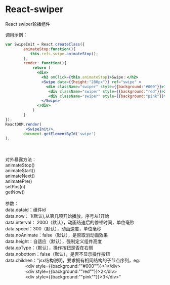 # React-swiper
React swiper轮播组件

<div>调用示例：</div>
  
```jsx
var SwipeInit = React.createClass({
        animateStop:function(){
           this.refs.swipe.animateStop();
        },
        render: function(){
            return (
              <div>
                <h2 onClick={this.animateStop}>Swipe：</h2>      
                <Swipe data={{height:"280px"}} ref="swipe" >
                  <div className="swiper" style={{background:"#000"}}>1</div>
                   <div className="swiper" style={{background:"red"}}>2</div>
                   <div className="swiper" style={{background:"pink"}}>3</div>
                </Swipe>
              </div>
            )
        }
});
ReactDOM.render(
         <SwipeInit/>,
        document.getElementById('swipe')
);
```

<div><br></div><div><br></div><div>对外暴露方法：</div><div>animateStop()</div><div>animateStart()</div><div>animateNext()</div><div>animatePre()</div><div>setPos(n)</div><div>getNow()</div><div><br></div><div>参数：</div><div>data.dataid：组件id</div><div>data.now： 1(默认),从第几项开始播放，序号从1开始</div><div>data.interval： 2000（默认），动画结速后的停顿时间，单位毫秒</div><div>data.speed：300（默认），动画速度，单位毫秒</div><div>data.noAnimate：false（默认），是否取消动画效果</div><div>data.height：自适应（默认），强制定义组件高度</div><div>data.opType：（默认），操作按钮是否在右侧</div><div>data.nobottom：false（默认），是否不显示操作按钮</div><div>data.children："jsx结构说明，要求拥有相同结构的子节点序列，eg:</div><div>&nbsp; &nbsp; &nbsp; &nbsp; &nbsp; &nbsp; &nbsp; &nbsp; &lt;div style={{background:""#000""}}&gt;1&lt;/div&gt;</div><div>&nbsp; &nbsp; &nbsp; &nbsp; &nbsp; &nbsp; &nbsp; &nbsp; &lt;div style={{background:""red""}}&gt;2&lt;/div&gt;</div><div>&nbsp; &nbsp; &nbsp; &nbsp; &nbsp; &nbsp; &nbsp; &nbsp; &lt;div style={{background:""pink""}}&gt;3&lt;/div&gt;"</div>
